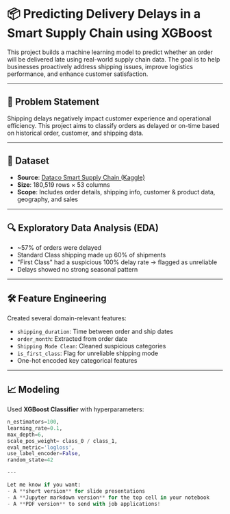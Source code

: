 # 📦 Predicting Delivery Delays in a Smart Supply Chain using XGBoost

This project builds a machine learning model to predict whether an order will be delivered late using real-world supply chain data. The goal is to help businesses proactively address shipping issues, improve logistics performance, and enhance customer satisfaction.

---

## 🧠 Problem Statement

Shipping delays negatively impact customer experience and operational efficiency. This project aims to classify orders as delayed or on-time based on historical order, customer, and shipping data.

---

## 📁 Dataset

- **Source**: [Dataco Smart Supply Chain (Kaggle)](https://www.kaggle.com/datasets/shashwatwork/dataco-smart-supply-chain-for-big-data-analysis)
- **Size**: 180,519 rows × 53 columns
- **Scope**: Includes order details, shipping info, customer & product data, geography, and sales

---

## 🔍 Exploratory Data Analysis (EDA)

- ~57% of orders were delayed
- Standard Class shipping made up 60% of shipments
- "First Class" had a suspicious 100% delay rate → flagged as unreliable
- Delays showed no strong seasonal pattern

---

## 🛠️ Feature Engineering

Created several domain-relevant features:

- `shipping_duration`: Time between order and ship dates
- `order_month`: Extracted from order date
- `Shipping Mode Clean`: Cleaned suspicious categories
- `is_first_class`: Flag for unreliable shipping mode
- One-hot encoded key categorical features

---

## 📈 Modeling

Used **XGBoost Classifier** with hyperparameters:
```python
n_estimators=100,
learning_rate=0.1,
max_depth=6,
scale_pos_weight= class_0 / class_1,
eval_metric='logloss',
use_label_encoder=False,
random_state=42

---

Let me know if you want:
- A **short version** for slide presentations
- A **Jupyter markdown version** for the top cell in your notebook
- A **PDF version** to send with job applications!
